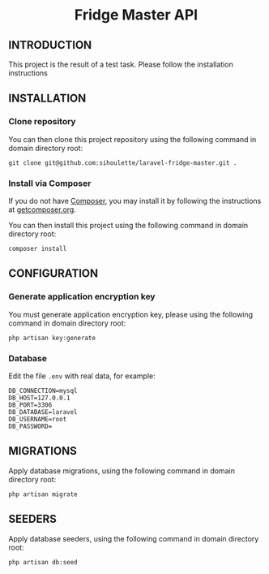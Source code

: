 <h1 align="center">Fridge Master API</h1>

INTRODUCTION
------------
This project is the result of a test task. Please follow the installation instructions

INSTALLATION
------------
### Clone repository
You can then clone this project repository using the following command in domain directory root:
~~~
git clone git@github.com:sihoulette/laravel-fridge-master.git . 
~~~

### Install via Composer
If you do not have [Composer](http://getcomposer.org/), you may install it by following the instructions
at [getcomposer.org](http://getcomposer.org/doc/00-intro.md#installation-nix).

You can then install this project using the following command in domain directory root:
~~~
composer install
~~~

CONFIGURATION
-------------
### Generate application encryption key
You must generate application encryption key, please using the following command in domain directory root:
~~~
php artisan key:generate
~~~

### Database
Edit the file `.env` with real data, for example:

```dotenv
DB_CONNECTION=mysql
DB_HOST=127.0.0.1
DB_PORT=3306
DB_DATABASE=laravel
DB_USERNAME=root
DB_PASSWORD=
```

MIGRATIONS
-------------
Apply database migrations, using the following command in domain directory root:
~~~
php artisan migrate
~~~

SEEDERS
-------------
Apply database seeders, using the following command in domain directory root:
~~~
php artisan db:seed
~~~
